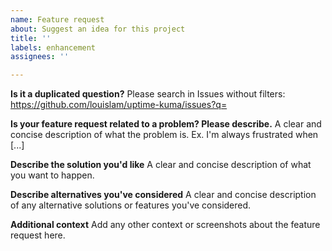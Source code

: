 ```yaml
---
name: Feature request
about: Suggest an idea for this project
title: ''
labels: enhancement
assignees: ''

---
```

**Is it a duplicated question?**
Please search in Issues without filters: https://github.com/louislam/uptime-kuma/issues?q=

**Is your feature request related to a problem? Please describe.**
A clear and concise description of what the problem is. Ex. I'm always frustrated when [...]

**Describe the solution you'd like**
A clear and concise description of what you want to happen.

**Describe alternatives you've considered**
A clear and concise description of any alternative solutions or features you've considered.

**Additional context**
Add any other context or screenshots about the feature request here.
